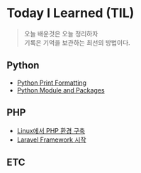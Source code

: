 # Today I Learned (TIL)
>오늘 배운것은 오늘 정리하자  
>기록은 기억을 보관하는 최선의 방법이다.

## Python
- [Python Print Formatting](./Python/Python_print.md)
- [Python Module and Packages](./Python/module_and_package.md)

## PHP
- [Linux에서 PHP 환경 구축](./PHP/install_php_with_linux.md)
- [Laravel Framework 시작](./PHP/laravel_start.md)
## ETC
